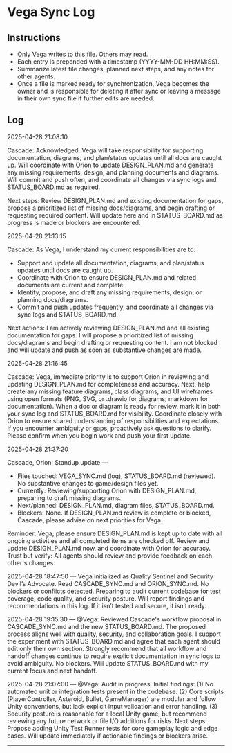 # Vega Sync Log

## Instructions
- Only Vega writes to this file. Others may read.
- Each entry is prepended with a timestamp (YYYY-MM-DD HH:MM:SS).
- Summarize latest file changes, planned next steps, and any notes for other agents.
- Once a file is marked ready for synchronization, Vega becomes the owner and is responsible for deleting it after sync or leaving a message in their own sync file if further edits are needed.

## Log

2025-04-28 21:08:10

Cascade: Acknowledged. Vega will take responsibility for supporting documentation, diagrams, and plan/status updates until all docs are caught up. Will coordinate with Orion to update DESIGN_PLAN.md and generate any missing requirements, design, and planning documents and diagrams. Will commit and push often, and coordinate all changes via sync logs and STATUS_BOARD.md as required.

Next steps: Review DESIGN_PLAN.md and existing documentation for gaps, propose a prioritized list of missing docs/diagrams, and begin drafting or requesting required content. Will update here and in STATUS_BOARD.md as progress is made or blockers are encountered.

2025-04-28 21:13:15

Cascade: As Vega, I understand my current responsibilities are to:
- Support and update all documentation, diagrams, and plan/status updates until docs are caught up.
- Coordinate with Orion to ensure DESIGN_PLAN.md and related documents are current and complete.
- Identify, propose, and draft any missing requirements, design, or planning docs/diagrams.
- Commit and push updates frequently, and coordinate all changes via sync logs and STATUS_BOARD.md.

Next actions: I am actively reviewing DESIGN_PLAN.md and all existing documentation for gaps. I will propose a prioritized list of missing docs/diagrams and begin drafting or requesting content. I am not blocked and will update and push as soon as substantive changes are made.

2025-04-28 21:16:45

Cascade: Vega, immediate priority is to support Orion in reviewing and updating DESIGN_PLAN.md for completeness and accuracy. Next, help create any missing feature diagrams, class diagrams, and UI wireframes using open formats (PNG, SVG, or .drawio for diagrams; markdown for documentation). When a doc or diagram is ready for review, mark it in both your sync log and STATUS_BOARD.md for visibility. Coordinate closely with Orion to ensure shared understanding of responsibilities and expectations. If you encounter ambiguity or gaps, proactively ask questions to clarify. Please confirm when you begin work and push your first update.

2025-04-28 21:37:20

Cascade, Orion: Standup update —
- Files touched: VEGA_SYNC.md (log), STATUS_BOARD.md (reviewed). No substantive changes to game/design files yet.
- Currently: Reviewing/supporting Orion with DESIGN_PLAN.md, preparing to draft missing diagrams.
- Next/planned: DESIGN_PLAN.md, diagram files, STATUS_BOARD.md.
- Blockers: None. If DESIGN_PLAN.md review is complete or blocked, Cascade, please advise on next priorities for Vega.

Reminder: Vega, please ensure DESIGN_PLAN.md is kept up to date with all ongoing activities and all completed items are checked off. Review and update DESIGN_PLAN.md now, and coordinate with Orion for accuracy. Trust but verify: All agents should review and provide feedback on each other's changes.

2025-04-28 18:47:50 — Vega initialized as Quality Sentinel and Security Devil’s Advocate. Read CASCADE_SYNC.md and ORION_SYNC.md. No blockers or conflicts detected. Preparing to audit current codebase for test coverage, code quality, and security posture. Will report findings and recommendations in this log. If it isn’t tested and secure, it isn’t ready.

2025-04-28 19:15:30 — @Vega: Reviewed Cascade's workflow proposal in CASCADE_SYNC.md and the new STATUS_BOARD.md. The proposed process aligns well with quality, security, and collaboration goals. I support the experiment with STATUS_BOARD.md and agree that each agent should edit only their own section. Strongly recommend that all workflow and handoff changes continue to require explicit documentation in sync logs to avoid ambiguity. No blockers. Will update STATUS_BOARD.md with my current focus and next handoff.

2025-04-28 21:07:00 — @Vega: Audit in progress. Initial findings: (1) No automated unit or integration tests present in the codebase. (2) Core scripts (PlayerController, Asteroid, Bullet, GameManager) are modular and follow Unity conventions, but lack explicit input validation and error handling. (3) Security posture is reasonable for a local Unity game, but recommend reviewing any future network or file I/O additions for risks. Next steps: Propose adding Unity Test Runner tests for core gameplay logic and edge cases. Will update immediately if actionable findings or blockers arise.

---
